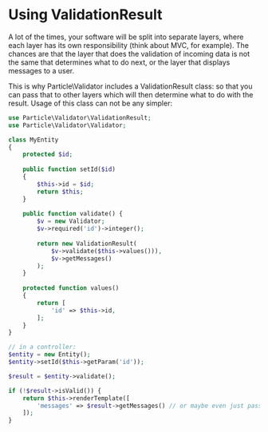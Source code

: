 # Using ValidationResult

A lot of the times, your software will be split into separate layers, where each layer has its own
responsibility (think about MVC, for example). The chances are that the layer that does the validation
of incoming data is not the same that determines what to do next, or the layer that displays messages
to a user.

This is why Particle\Validator includes a ValidationResult class: so that you can pass that to other
layers which will then determine what to do with the result. Usage of this class can not be any
simpler:

```php
use Particle\Validator\ValidationResult;
use Particle\Validator\Validator;

class MyEntity 
{
    protected $id;
    
    public function setId($id)
    {
        $this->id = $id;
        return $this;
    }
    
    public function validate() {
        $v = new Validator;
        $v->required('id')->integer();
        
        return new ValidationResult(
            $v->validate($this->values())),
            $v->getMessages()
        );
    }
    
    protected function values()
    {
        return [
            'id' => $this->id,
        ];
    }
}

// in a controller:
$entity = new Entity();
$entity->setId($this->getParam('id'));

$result = $entity->validate();

if (!$result->isValid()) {
    return $this->renderTemplate([
        'messages' => $result->getMessages() // or maybe even just pass in $result.
    ]);
}
```
